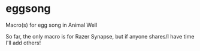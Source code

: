# eggsong
Macro(s) for egg song in Animal Well

So far, the only macro is for Razer Synapse, but if anyone shares/I have time I'll add others!
